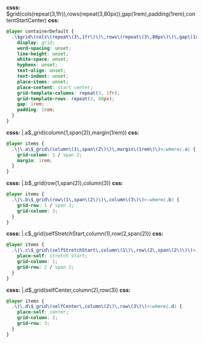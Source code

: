 **csss:** $grid(cols(repeat(3,1fr)),rows(repeat(3,80px)),gap(1rem),padding(1rem),contentStartCenter)
**css:**
```css
@layer containerDefault {
  .\$grid\(cols\(repeat\(3\,1fr\)\)\,rows\(repeat\(3\,80px\)\)\,gap\(1rem\)\,padding\(1rem\)\,contentStartCenter\) {
    display: grid;
    word-spacing: unset;
    line-height: unset;
    white-space: unset;
    hyphens: unset;
    text-align: unset;
    text-indent: unset;
    place-items: unset;
    place-content: start center;
    grid-template-columns: repeat(3, 1fr);
    grid-template-rows: repeat(3, 80px);
    gap: 1rem;
    padding: 1rem;
  }
}
```

**csss:** |.a$_grid(column(1,span(2)),margin(1rem))
**css:**
```css
@layer items {
  .\|\.a\$_grid\(column\(1\,span\(2\)\)\,margin\(1rem\)\)>:where(.a) {
    grid-column: 1 / span 2;
    margin: 1rem;
  }
}
```

**csss:** |.b$_grid(row(1,span(2)),column(3))
**css:**
```css
@layer items {
  .\|\.b\$_grid\(row\(1\,span\(2\)\)\,column\(3\)\)>:where(.b) {
    grid-row: 1 / span 2;
    grid-column: 3;
  }
}
```

**csss:** |.c$_grid(selfStretchStart,column(1),row(2,span(2)))
**css:**
```css
@layer items {
  .\|\.c\$_grid\(selfStretchStart\,column\(1\)\,row\(2\,span\(2\)\)\)>:where(.c) {
    place-self: stretch start;
    grid-column: 1;
    grid-row: 2 / span 2;
  }
}
```

**csss:** |.d$_grid(selfCenter,column(2),row(3))
**css:**
```css
@layer items {
  .\|\.d\$_grid\(selfCenter\,column\(2\)\,row\(3\)\)>:where(.d) {
    place-self: center;
    grid-column: 2;
    grid-row: 3;
  }
}
```